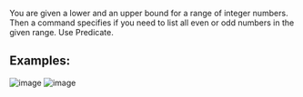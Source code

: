 You are given a lower and an upper bound for a range of integer numbers. Then a command specifies if you need to list all even or odd numbers in the given range. Use Predicate<T>.

## Examples:
 
![image](https://user-images.githubusercontent.com/45227327/215601038-29d8065d-51e5-4b8f-89e8-01b18cfd19b8.png)
![image](https://user-images.githubusercontent.com/45227327/215601111-83086a64-37c4-4915-89f9-f522d4850eae.png)

